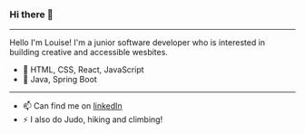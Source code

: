 ### Hi there 👋
---

Hello I'm Louise! I'm a junior software developer who is interested in building creative and accessible wesbites.
- 🌳 HTML, CSS, React, JavaScript
- 🌱 Java, Spring Boot

---
- 📫 Can find me on [linkedIn](https://www.linkedin.com/in/louiselokyeewong/)
- ⚡ I also do Judo, hiking and climbing!
